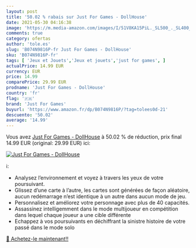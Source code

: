 ```yaml
---
layout: post
title: '50.02 % rabais sur Just For Games - DollHouse'
date: 2021-05-30 04:16:38
image: 'https://m.media-amazon.com/images/I/51V8KA15PiL._SL500_._SL400_.jpg'
comments: true
category: ofertas
author: 'tole.es'
slug: 'B074N9816P-fr Just For Games - DollHouse'
sku: 'B074N9816P-fr'
tags: [ 'Jeux et Jouets','Jeux et jouets','just for games', ]
actualPrice: 14.99 EUR
currency: EUR
price: 14.99
comparePrice: 29.99 EUR
prodname: 'Just For Games - DollHouse'
country: 'fr'
flag: '🇫🇷'
brand: 'Just For Games'
buyurl: 'https://www.amazon.fr/dp/B074N9816P/?tag=tolees0d-21'
descuento: '50.02'
average: '14.99'
---
```


Vous avez [Just For Games - DollHouse](https://www.amazon.fr/dp/B074N9816P/?tag=tolees0d-21)  à  50.02 % de réduction, prix final  14.99 EUR (original: 29.99 EUR) ici:

[![Just For Games - DollHouse](https://m.media-amazon.com/images/I/51V8KA15PiL._SL500_._SL400_.jpg)](https://www.amazon.fr/dp/B074N9816P/?tag=tolees0d-21)

ℹ️:

- Analysez l’environnement et voyez à travers les yeux de votre poursuivant.
- Glissez d’une carte à l’autre, les cartes sont générées de façon aléatoire, aucun redémarrage n’est identique à un autre dans aucun mode de jeu.
- Personnalisez et améliorez votre personnage avec plus de 40 capacités.
- Assassinez intelligemment dans le mode multijoueur en compétition dans lequel chaque joueur a une cible différente
- Echappez à vos poursuivants en déchiffrant la sinistre histoire de votre passé dans le mode solo

[🛒 Achetez-le maintenant!!](https://www.amazon.fr/dp/B074N9816P/?tag=tolees0d-21)
